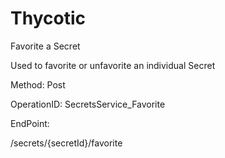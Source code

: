 #     Thycotic


Favorite a Secret

Used to favorite or unfavorite an individual Secret

Method: Post

OperationID: SecretsService_Favorite

EndPoint:

/secrets/{secretId}/favorite
